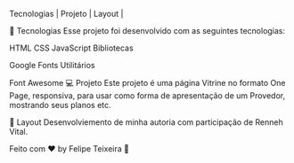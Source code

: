 Tecnologias   |    Projeto   |    Layout   |   

🚀 Tecnologias
Esse projeto foi desenvolvido com as seguintes tecnologias:

HTML
CSS
JavaScript
Bibliotecas

Google Fonts
Utilitários

Font Awesome
💻 Projeto
Este projeto é uma página Vitrine no formato One Page, responsiva, para usar como forma de apresentação de um Provedor, mostrando seus planos etc.

🔖 Layout
Desenvolviemento de minha autoria com participação de Renneh Vital.

Feito com ♥ by Felipe Teixeira 👋
